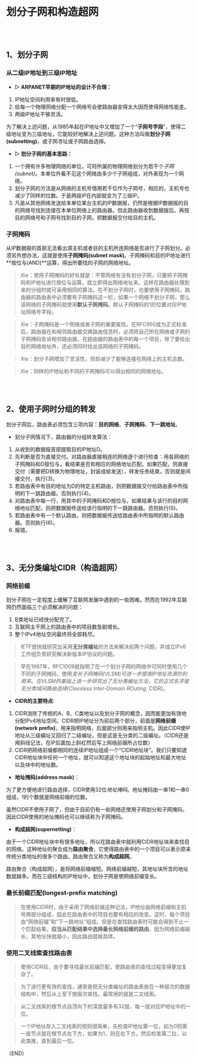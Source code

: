 # 划分子网和构造超网    

<br />
<br />

## 1、划分子网    

### 从二级IP地址到三级IP地址    

- ▷ **ARPANET早期的IP地址的设计不合理：**    

1. IP地址空间利用率有时很低。    
2. 给每一个物理网络分配一个网络号会使路由器变得太大因而使得网络性能差。    
3. 两级IP地址不够灵活。    

为了解决上述问题，从1985年起在IP地址中又增加了一个“**子网号字段**”，使得二级地址变为三级地址，它能较好地解决上述问题。这种方法叫做**划分子网(subnetting)**，或子网寻址或子网路由选择。    


- ▷ **划分子网的基本思路：**    

1. 一个拥有许多物理网络的单位，可将所属的物理网络划分为若干个*子网(subnet)*。本单位外看不见这个网络由多少个子网组成，对外表现为一个网络。    
2. 划分子网的方法是从网络的主机号借用若干位作为子网号，相应的，主机号也减少了同样的位数。于是两级IP在内部就变为了三级IP。   
3. 凡是从其他网络发送给本单位某台主机的IP数据报，仍然是根据IP数据报的目的网络号找到连接在本单位网络上的路由器。但此路由器收到数据报后，再按目的网络号和子网号找到目的子网，把数据报交付给目的主机。    



### 子网掩码    

从IP数据报的首部无法看出源主机或者目的主机所连网络是否进行了子网划分。必须另外想办法，这就是使用**子网掩码(subnet mask)**。子网掩码和目的IP地址进行**按位与(AND)**运算，得出所要找的子网的网络地址。        

> Xie：使用子网掩码的好处就是：不管网络有没有划分子网，只要把子网掩码和IP地址进行按位与运算，就立即得出网络地址来。这样在路由器处理到来的分组时就可采用相同的算法。在不划分子网时，也要使用子网掩码，路由器的路由表中必须要有子网掩码这一栏，如果一个网络不划分子网，那么该网络的子网掩码就使用**默认子网掩码**。默认子网掩码的1的位置对应IP地址网络号字段。        

> Xie：子网掩码是一个网络或者子网的重要属性。在RFC950成为正式标准后，路由器在和相邻路由器交换路由信息时，必须把自己所在网络或子网的子网掩码告诉相邻路由器。在路由器的路由表中的每一个项目，除了要给出目的网络地址外，还必须同时给出该网络的子网掩码。    

> Xie：划分子网增加了灵活性，但却减少了能够连接在网络上的主机总数。    

> Xie：同样的IP地址和不同的子网掩码可以得出相同的网络地址。    


<br />
<br />

## 2、使用子网时分组的转发    

划分子网后，路由表必须包含三项内容：**目的网络**、**子网掩码**、**下一跳地址**。    

- 划分子网情况下，路由器的分组转发算法：    

1. 从收到的数据报首部提取目的IP地址D。    
2. 先判断是否为直接交付。对路由器直接相连的网络逐个进行检查：用各网络的子网掩码和D按位与，看结果是否和相应的网络地址匹配。如果匹配，则直接交付（需要把D转换为物理地址，封装成帧发送），转发任务结束。否则就是间接交付，执行(3)。    
3. 若路由表中有目的地址为D的特定主机路由，则把数据报交付给路由表中所指明的下一跳路由器。否则执行(4)。    
4. 对路由表中每一行，用其中的子网掩码和D按位与，如果结果与该行的目的网络地址匹配，则把数据报传送给该行指明的下一跳路由器。否则执行(5)。    
5. 若路由表中有一个默认路由，则把数据报传送给路由表中所指明的默认路由器。否则执行(6)。    
6. 报错。    


<br />
<br />  


## 3、无分类编址CIDR（构造超网）    

### 网络前缀    

划分子网在一定程度上缓解了互联网发展中遇到的一些困难。然而在1992年互联网仍然面临三个必须解决的问题：   
1. B类地址已经快分配完了。    
2. 互联网主干网上的路由表中的项目数急剧增长。    
3. 整个IPv4地址空间最终将全部耗尽。    

> IETF很快就研究出采用**无分类编址**的方法来解决前两个问题，并成立IPv6工作组负责研究解决新版本IP协议的问题。    

> 早在1987年，RFC1009就指明了在一个划分子网的网络中可同时使用几个不同的子网掩码，使用*变长子网掩码(VLSM)*可进一步提高IP地址资源的利用率。在VLSM的基础上进一步研究出了无分类编址方法，它的正式名字是*无分类域间路由选择(Classless Inter-Domain ROuting, CIDR)*。    

- **CIDR的主要特点**:    

1. CIDR消除了传统的A、B、C类地址以及划分子网的概念，因而能更加有效地分配IPv4地址空间。CIDR把IP地址分为前后两个部分，前面是**网络前缀(network prefix)**，用来指明网络，后面部分则用来指明主机。因此CIDR使IP地址从三级编址又回归了二级编址，但是这是无分类的二级编址。（CIDR还是用斜线记法，在IP后面加上斜杠然后写上网络前缀所占位数）    
2. CIDR把网络前缀都相同的连续IP地址组成一个“CIDR地址块”。我们只要知道CIDR地址块中任何一个地址，就可以知道这个地址块的起始地址和最大地址以及块中的地址数。      


- **地址掩码(address mask)**：    

为了更方便地进行路由选择，CIDR使用32位*地址掩码*。地址掩码由一串1和一串0组成，1的个数就是网络前缀的位数。    

虽然CIDR不使用子网了，但由于目前仍有一些网络还使用子网划分和子网掩码，因此CIDR使用的地址掩码也可以继续称为子网掩码。    


- **构成超网(supernetting)**：    

由于一个CIDR地址块中有很多地址，所以在路由表中就利用CIDR地址块来查找目的网络。这种地址的聚合成为**路由聚合**，它使得路由表中的一个项目可以表示原来传统分类地址的很多个路由。路由聚合又称为**构成超网**。    

路由聚合（构成超网），是将网络前缀缩短。网络前缀越短，其地址块所含的地址数就越多。而在三级结构的IP地址中，划分子网是使网络前缀变长。    


### 最长前缀匹配(longest-prefix matching)    

> 在使用CIDR时，由于采用了网络前缀这种记法，IP地址由网络前缀和主机号两部分组成，因此在路由表中的项目也要有相应的改变。这时，每个项目由“网络前缀”和“下一跳地址”组成。但是在查找路由表时可能会得到不止一个匹配结果。**应当从匹配结果中选择最长网络前缀的路由**，因为网络前缀越长，其地址快就越小，因此路由就越具体。      



### 使用二叉线索查找路由表    

> 使用CIDR后，由于要寻找最长前缀匹配，使路由表的查找过程变得更加复杂了。    

> 为了进行更有效的查找，通常是把无分类编址的路由表放在一种层次的数据结构中，然后从上至下按层次查找，最常用的就是二叉线索。    

> 从二叉线索的根节点自顶向下的深度最多有32层，每一层对应IP地址中的一位。    

> 一个IP地址存入二叉线索的规则很简单，先检查IP地址第一位，如为0则第一层节点就在根节点左下方，如果为1，则在右下方。然后检查第二位，以此类推，直到最后一位。    



（END）  



